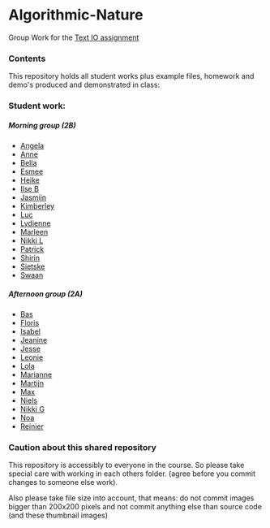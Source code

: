 # Algorithmic-Nature
Group Work for the [Text IO assignment](https://github.com/ArtezGDA/Course-Material/blob/master/textIO.md)

### Contents

This repository holds all student works plus example files, homework and demo's produced and demonstrated in class:

### Student work:

##### Morning group (2B)
- [Angela](Angela/README.md)
- [Anne](Anne/README.md)
- [Bella](Bella/README.md)
- [Esmee](Esmee/README.md)
- [Heike](Heike/README.md)
- [Ilse B](Ilse_B/README.md)
- [Jasmijn](Jasmijn/README.md)
- [Kimberley](Kimberley/README.md)
- [Luc](Luc/README.md)
- [Lydienne](Lydienne/README.md)
- [Marleen](Marleen/README.md)
- [Nikki L](Nikki_L/README.md)
- [Patrick](Patrick/README.md)
- [Shirin](Shirin/README.md)
- [Sietske](Sietske/README.md)
- [Swaan](Swaan/README.md)

##### Afternoon group (2A)

- [Bas](Bas/README.md)
- [Floris](Floris/README.md)
- [Isabel](Isabel/README.md)
- [Jeanine](Jeanine/README.md)
- [Jesse](Jesse/README.md)
- [Leonie](Leonie/README.md)
- [Lola](Lola/README.md)
- [Marianne](Marianne/README.md)
- [Martijn](Martijn/README.md)
- [Max](Max/README.md)
- [Niels](Niels/README.md)
- [Nikki G](Nikki_G/README.md)
- [Noa](Noa/README.md)
- [Reinier](Reinier/README.md)

### Caution about this shared repository

This repository is accessibly to everyone in the course. So please take special care with working in each others folder. (agree before you commit changes to someone else work).

Also please take file size into account, that means: do not commit images bigger than 200x200 pixels and not commit anything else than source code (and these thumbnail images)
